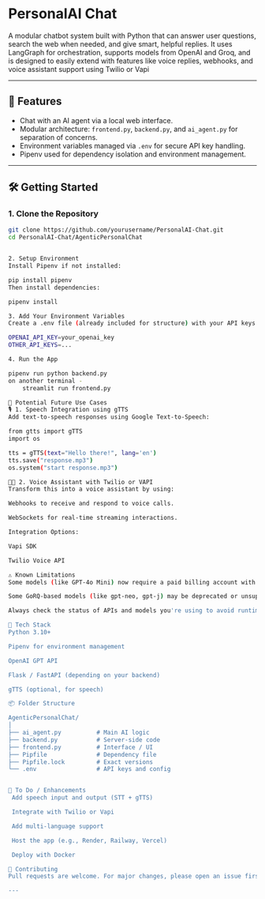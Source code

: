 # PersonalAI Chat

A modular chatbot system built with Python that can answer user questions, search the web when needed, and give smart, helpful replies. It uses LangGraph for orchestration, supports models from OpenAI and Groq, and is designed to easily extend with features like voice replies, webhooks, and voice assistant support using Twilio or Vapi

---

## 🚀 Features

- Chat with an AI agent via a local web interface.
- Modular architecture: `frontend.py`, `backend.py`, and `ai_agent.py` for separation of concerns.
- Environment variables managed via `.env` for secure API key handling.
- Pipenv used for dependency isolation and environment management.

---

## 🛠️ Getting Started

### 1. Clone the Repository

```bash
git clone https://github.com/yourusername/PersonalAI-Chat.git
cd PersonalAI-Chat/AgenticPersonalChat


2. Setup Environment
Install Pipenv if not installed:

pip install pipenv
Then install dependencies:

pipenv install

3. Add Your Environment Variables
Create a .env file (already included for structure) with your API keys and settings. Example:

OPENAI_API_KEY=your_openai_key
OTHER_API_KEYS=...

4. Run the App

pipenv run python backend.py
on another terminal -
	streamlit run frontend.py

🧠 Potential Future Use Cases
🎙️ 1. Speech Integration using gTTS
Add text-to-speech responses using Google Text-to-Speech:

from gtts import gTTS
import os

tts = gTTS(text="Hello there!", lang='en')
tts.save("response.mp3")
os.system("start response.mp3")

🧑‍💻 2. Voice Assistant with Twilio or VAPI
Transform this into a voice assistant by using:

Webhooks to receive and respond to voice calls.

WebSockets for real-time streaming interactions.

Integration Options:

Vapi SDK

Twilio Voice API

⚠️ Known Limitations
Some models (like GPT-4o Mini) now require a paid billing account with OpenAI. Ensure billing is set up to avoid access errors.

Some GoRQ-based models (like gpt-neo, gpt-j) may be deprecated or unsupported.

Always check the status of APIs and models you're using to avoid runtime issues.

🧰 Tech Stack
Python 3.10+

Pipenv for environment management

OpenAI GPT API

Flask / FastAPI (depending on your backend)

gTTS (optional, for speech)

📦 Folder Structure

AgenticPersonalChat/
│
├── ai_agent.py          # Main AI logic
├── backend.py           # Server-side code
├── frontend.py          # Interface / UI
├── Pipfile              # Dependency file
├── Pipfile.lock         # Exact versions
└── .env                 # API keys and config


📌 To Do / Enhancements
 Add speech input and output (STT + gTTS)

 Integrate with Twilio or Vapi

 Add multi-language support

 Host the app (e.g., Render, Railway, Vercel)

 Deploy with Docker

🤝 Contributing
Pull requests are welcome. For major changes, please open an issue first to discuss what you would like to change.

---